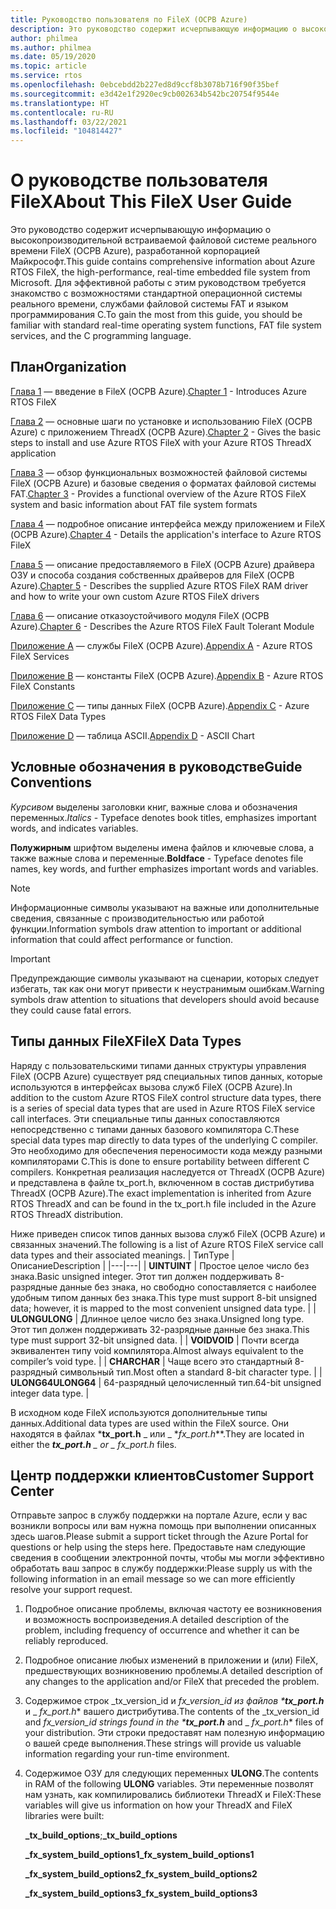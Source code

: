 ```yaml
---
title: Руководство пользователя по FileX (ОСРВ Azure)
description: Это руководство содержит исчерпывающую информацию о высокопроизводительной файловой системе реального времени FileX (ОСРВ Azure), разработанной корпорацией Майкрософт.
author: philmea
ms.author: philmea
ms.date: 05/19/2020
ms.topic: article
ms.service: rtos
ms.openlocfilehash: 0ebcebdd2b227ed8d9ccf8b3078b716f90f35bef
ms.sourcegitcommit: e3d42e1f2920ec9cb002634b542bc20754f9544e
ms.translationtype: HT
ms.contentlocale: ru-RU
ms.lasthandoff: 03/22/2021
ms.locfileid: "104814427"
---
```

# <a name="about-this-filex-user-guide"></a><span data-ttu-id="c1e4d-103">О руководстве пользователя FileX</span><span class="sxs-lookup"><span data-stu-id="c1e4d-103">About This FileX User Guide</span></span>

<span data-ttu-id="c1e4d-104">Это руководство содержит исчерпывающую информацию о высокопроизводительной встраиваемой файловой системе реального времени FileX (ОСРВ Azure), разработанной корпорацией Майкрософт.</span><span class="sxs-lookup"><span data-stu-id="c1e4d-104">This guide contains comprehensive information about Azure RTOS FileX, the high-performance, real-time embedded file system from Microsoft.</span></span> <span data-ttu-id="c1e4d-105">Для эффективной работы с этим руководством требуется знакомство с возможностями стандартной операционной системы реального времени, службами файловой системы FAT и языком программирования C.</span><span class="sxs-lookup"><span data-stu-id="c1e4d-105">To gain the most from this guide, you should be familiar with standard real-time operating system functions, FAT file system services, and the C programming language.</span></span>

## <a name="organization"></a><span data-ttu-id="c1e4d-106">План</span><span class="sxs-lookup"><span data-stu-id="c1e4d-106">Organization</span></span>

<span data-ttu-id="c1e4d-107">[Глава 1](chapter1.md) — введение в FileX (ОСРВ Azure).</span><span class="sxs-lookup"><span data-stu-id="c1e4d-107">[Chapter 1](chapter1.md) - Introduces Azure RTOS FileX</span></span>

<span data-ttu-id="c1e4d-108">[Глава 2](chapter2.md) — основные шаги по установке и использованию FileX (ОСРВ Azure) с приложением ThreadX (ОСРВ Azure).</span><span class="sxs-lookup"><span data-stu-id="c1e4d-108">[Chapter 2](chapter2.md) - Gives the basic steps to install and use Azure RTOS FileX with your Azure RTOS ThreadX application</span></span>

<span data-ttu-id="c1e4d-109">[Глава 3](chapter3.md) — обзор функциональных возможностей файловой системы FileX (ОСРВ Azure) и базовые сведения о форматах файловой системы FAT.</span><span class="sxs-lookup"><span data-stu-id="c1e4d-109">[Chapter 3](chapter3.md) - Provides a functional overview of the Azure RTOS FileX system and basic information about FAT file system formats</span></span>

<span data-ttu-id="c1e4d-110">[Глава 4](chapter4.md) — подробное описание интерфейса между приложением и FileX (ОСРВ Azure).</span><span class="sxs-lookup"><span data-stu-id="c1e4d-110">[Chapter 4](chapter4.md) - Details the application's interface to Azure RTOS FileX</span></span>

<span data-ttu-id="c1e4d-111">[Глава 5](chapter5.md) — описание предоставляемого в FileX (ОСРВ Azure) драйвера ОЗУ и способа создания собственных драйверов для FileX (ОСРВ Azure).</span><span class="sxs-lookup"><span data-stu-id="c1e4d-111">[Chapter 5](chapter5.md) - Describes the supplied Azure RTOS FileX RAM driver and how to write your own custom Azure RTOS FileX drivers</span></span>

<span data-ttu-id="c1e4d-112">[Глава 6](chapter6.md) — описание отказоустойчивого модуля FileX (ОСРВ Azure).</span><span class="sxs-lookup"><span data-stu-id="c1e4d-112">[Chapter 6](chapter6.md) - Describes the Azure RTOS FileX Fault Tolerant Module</span></span>

<span data-ttu-id="c1e4d-113">[Приложение A](appendix-a.md) — службы FileX (ОСРВ Azure).</span><span class="sxs-lookup"><span data-stu-id="c1e4d-113">[Appendix A](appendix-a.md) - Azure RTOS FileX Services</span></span>

<span data-ttu-id="c1e4d-114">[Приложение B](appendix-b.md) — константы FileX (ОСРВ Azure).</span><span class="sxs-lookup"><span data-stu-id="c1e4d-114">[Appendix B](appendix-b.md) - Azure RTOS FileX Constants</span></span>

<span data-ttu-id="c1e4d-115">[Приложение C](appendix-c.md) — типы данных FileX (ОСРВ Azure).</span><span class="sxs-lookup"><span data-stu-id="c1e4d-115">[Appendix C](appendix-c.md) - Azure RTOS FileX Data Types</span></span>

<span data-ttu-id="c1e4d-116">[Приложение D](appendix-d.md) — таблица ASCII.</span><span class="sxs-lookup"><span data-stu-id="c1e4d-116">[Appendix D](appendix-d.md) - ASCII Chart</span></span>

## <a name="guide-conventions"></a><span data-ttu-id="c1e4d-117">Условные обозначения в руководстве</span><span class="sxs-lookup"><span data-stu-id="c1e4d-117">Guide Conventions</span></span>

<span data-ttu-id="c1e4d-118">*Курсивом* выделены заголовки книг, важные слова и обозначения переменных.</span><span class="sxs-lookup"><span data-stu-id="c1e4d-118">*Italics* - Typeface denotes book titles, emphasizes important words, and indicates variables.</span></span>

<span data-ttu-id="c1e4d-119">**Полужирным** шрифтом выделены имена файлов и ключевые слова, а также важные слова и переменные.</span><span class="sxs-lookup"><span data-stu-id="c1e4d-119">**Boldface** - Typeface denotes file names, key words, and further emphasizes important words and variables.</span></span>

> [!NOTE]
> <span data-ttu-id="c1e4d-120">Информационные символы указывают на важные или дополнительные сведения, связанные с производительностью или работой функции.</span><span class="sxs-lookup"><span data-stu-id="c1e4d-120">Information symbols draw attention to important or additional information that could affect performance or function.</span></span>

> [!IMPORTANT]
> <span data-ttu-id="c1e4d-121">Предупреждающие символы указывают на сценарии, которых следует избегать, так как они могут привести к неустранимым ошибкам.</span><span class="sxs-lookup"><span data-stu-id="c1e4d-121">Warning symbols draw attention to situations that developers should avoid because they could cause fatal errors.</span></span>

## <a name="filex-data-types"></a><span data-ttu-id="c1e4d-122">Типы данных FileX</span><span class="sxs-lookup"><span data-stu-id="c1e4d-122">FileX Data Types</span></span>

<span data-ttu-id="c1e4d-123">Наряду с пользовательскими типами данных структуры управления FileX (ОСРВ Azure) существует ряд специальных типов данных, которые используются в интерфейсах вызова служб FileX (ОСРВ Azure).</span><span class="sxs-lookup"><span data-stu-id="c1e4d-123">In addition to the custom Azure RTOS FileX control structure data types, there is a series of special data types that are used in Azure RTOS FileX service call interfaces.</span></span> <span data-ttu-id="c1e4d-124">Эти специальные типы данных сопоставляются непосредственно с типами данных базового компилятора C.</span><span class="sxs-lookup"><span data-stu-id="c1e4d-124">These special data types map directly to data types of the underlying C compiler.</span></span> <span data-ttu-id="c1e4d-125">Это необходимо для обеспечения переносимости кода между разными компиляторами C.</span><span class="sxs-lookup"><span data-stu-id="c1e4d-125">This is done to ensure portability between different C compilers.</span></span> <span data-ttu-id="c1e4d-126">Конкретная реализация наследуется от ThreadX (ОСРВ Azure) и представлена в файле tx_port.h, включенном в состав дистрибутива ThreadX (ОСРВ Azure).</span><span class="sxs-lookup"><span data-stu-id="c1e4d-126">The exact implementation is inherited from Azure RTOS ThreadX and can be found in the tx_port.h file included in the Azure RTOS ThreadX distribution.</span></span>

<span data-ttu-id="c1e4d-127">Ниже приведен список типов данных вызова служб FileX (ОСРВ Azure) и связанных значений.</span><span class="sxs-lookup"><span data-stu-id="c1e4d-127">The following is a list of Azure RTOS FileX service call data types and their associated meanings.</span></span>
| <span data-ttu-id="c1e4d-128">Тип</span><span class="sxs-lookup"><span data-stu-id="c1e4d-128">Type</span></span>  | <span data-ttu-id="c1e4d-129">Описание</span><span class="sxs-lookup"><span data-stu-id="c1e4d-129">Description</span></span>  |
|---|---|
| <span data-ttu-id="c1e4d-130">**UINT**</span><span class="sxs-lookup"><span data-stu-id="c1e4d-130">**UINT**</span></span> | <span data-ttu-id="c1e4d-131">Простое целое число без знака.</span><span class="sxs-lookup"><span data-stu-id="c1e4d-131">Basic unsigned integer.</span></span> <span data-ttu-id="c1e4d-132">Этот тип должен поддерживать 8-разрядные данные без знака, но свободно сопоставляется с наиболее удобным типом данных без знака.</span><span class="sxs-lookup"><span data-stu-id="c1e4d-132">This type must support 8-bit unsigned data; however, it is mapped to the most convenient unsigned data type.</span></span> |
| <span data-ttu-id="c1e4d-133">**ULONG**</span><span class="sxs-lookup"><span data-stu-id="c1e4d-133">**ULONG**</span></span> | <span data-ttu-id="c1e4d-134">Длинное целое число без знака.</span><span class="sxs-lookup"><span data-stu-id="c1e4d-134">Unsigned long type.</span></span> <span data-ttu-id="c1e4d-135">Этот тип должен поддерживать 32-разрядные данные без знака.</span><span class="sxs-lookup"><span data-stu-id="c1e4d-135">This type must support 32-bit unsigned data.</span></span> |
| <span data-ttu-id="c1e4d-136">**VOID**</span><span class="sxs-lookup"><span data-stu-id="c1e4d-136">**VOID**</span></span> | <span data-ttu-id="c1e4d-137">Почти всегда эквивалентен типу void компилятора.</span><span class="sxs-lookup"><span data-stu-id="c1e4d-137">Almost always equivalent to the compiler’s void type.</span></span> |
| <span data-ttu-id="c1e4d-138">**CHAR**</span><span class="sxs-lookup"><span data-stu-id="c1e4d-138">**CHAR**</span></span> | <span data-ttu-id="c1e4d-139">Чаще всего это стандартный 8-разрядный символьный тип.</span><span class="sxs-lookup"><span data-stu-id="c1e4d-139">Most often a standard 8-bit character type.</span></span> |
| <span data-ttu-id="c1e4d-140">**ULONG64**</span><span class="sxs-lookup"><span data-stu-id="c1e4d-140">**ULONG64**</span></span> | <span data-ttu-id="c1e4d-141">64-разрядный целочисленный тип.</span><span class="sxs-lookup"><span data-stu-id="c1e4d-141">64-bit unsigned integer data type.</span></span> |

<span data-ttu-id="c1e4d-142">В исходном коде FileX используются дополнительные типы данных.</span><span class="sxs-lookup"><span data-stu-id="c1e4d-142">Additional data types are used within the FileX source.</span></span> <span data-ttu-id="c1e4d-143">Они находятся в файлах \***tx_port.h** _ или _ \*_fx_port.h_\*\*.</span><span class="sxs-lookup"><span data-stu-id="c1e4d-143">They are located in either the ***tx_port.h** _ or _ *_fx_port.h_** files.</span></span>

## <a name="customer-support-center"></a><span data-ttu-id="c1e4d-144">Центр поддержки клиентов</span><span class="sxs-lookup"><span data-stu-id="c1e4d-144">Customer Support Center</span></span>

<span data-ttu-id="c1e4d-145">Отправьте запрос в службу поддержки на портале Azure, если у вас возникли вопросы или вам нужна помощь при выполнении описанных здесь шагов.</span><span class="sxs-lookup"><span data-stu-id="c1e4d-145">Please submit a support ticket through the Azure Portal for questions or help using the steps here.</span></span> <span data-ttu-id="c1e4d-146">Предоставьте нам следующие сведения в сообщении электронной почты, чтобы мы могли эффективно обработать ваш запрос в службу поддержки:</span><span class="sxs-lookup"><span data-stu-id="c1e4d-146">Please supply us with the following information in an email message so we can more efficiently resolve your support request.</span></span>

1. <span data-ttu-id="c1e4d-147">Подробное описание проблемы, включая частоту ее возникновения и возможность воспроизведения.</span><span class="sxs-lookup"><span data-stu-id="c1e4d-147">A detailed description of the problem, including frequency of occurrence and whether it can be reliably reproduced.</span></span>
2. <span data-ttu-id="c1e4d-148">Подробное описание любых изменений в приложении и (или) FileX, предшествующих возникновению проблемы.</span><span class="sxs-lookup"><span data-stu-id="c1e4d-148">A detailed description of any changes to the application and/or FileX that preceded the problem.</span></span>
3. <span data-ttu-id="c1e4d-149">Содержимое строк _tx_version_id и _fx_version_id из файлов \***tx_port.h**_ и _ *_fx_port.h_*\* вашего дистрибутива.</span><span class="sxs-lookup"><span data-stu-id="c1e4d-149">The contents of the _tx_version_id and _fx_version_id strings found in the \***tx_port.h**_ and _ *_fx_port.h_*\* files of your distribution.</span></span> <span data-ttu-id="c1e4d-150">Эти строки предоставят нам полезную информацию о вашей среде выполнения.</span><span class="sxs-lookup"><span data-stu-id="c1e4d-150">These strings will provide us valuable information regarding your run-time environment.</span></span>
4. <span data-ttu-id="c1e4d-151">Содержимое ОЗУ для следующих переменных **ULONG**.</span><span class="sxs-lookup"><span data-stu-id="c1e4d-151">The contents in RAM of the following **ULONG** variables.</span></span> <span data-ttu-id="c1e4d-152">Эти переменные позволят нам узнать, как компилировались библиотеки ThreadX и FileX:</span><span class="sxs-lookup"><span data-stu-id="c1e4d-152">These variables will give us information on how your ThreadX and FileX libraries were built:</span></span>

    <span data-ttu-id="c1e4d-153">**_tx_build_options**;</span><span class="sxs-lookup"><span data-stu-id="c1e4d-153">**_tx_build_options**</span></span>

    <span data-ttu-id="c1e4d-154">**_fx_system_build_options1**</span><span class="sxs-lookup"><span data-stu-id="c1e4d-154">**_fx_system_build_options1**</span></span>

    <span data-ttu-id="c1e4d-155">**_fx_system_build_options2**</span><span class="sxs-lookup"><span data-stu-id="c1e4d-155">**_fx_system_build_options2**</span></span>

    <span data-ttu-id="c1e4d-156">**_fx_system_build_options3**</span><span class="sxs-lookup"><span data-stu-id="c1e4d-156">**_fx_system_build_options3**</span></span>
